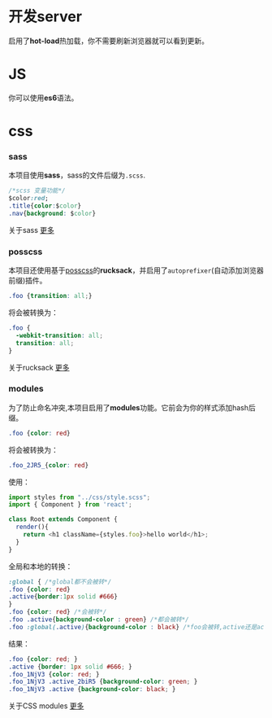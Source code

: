 # 开发server
启用了**hot-load**热加载，你不需要刷新浏览器就可以看到更新。
# JS
你可以使用**es6**语法。
# css
### sass
本项目使用**sass**，sass的文件后缀为`.scss`.
```css
/*scss 变量功能*/
$color:red;
.title{color:$color}
.nav{background: $color}
```
关于sass
<a href="http://sass-lang.com/documentation/file.SASS_REFERENCE.html#css_extensions" target="_blank">更多</a>

### posscss
本项目还使用基于<a href="https://github.com/postcss/postcss" target="_blank">posscss</a>的**rucksack**，并启用了`autoprefixer`(自动添加浏览器前缀)插件。
```css
.foo {transition: all;}
```
将会被转换为：
```css
.foo {
  -webkit-transition: all;
  transition: all;
}
```
关于rucksack
<a href="http://simplaio.github.io/rucksack/" target="_blank">更多</a>
### modules
为了防止命名冲突,本项目启用了**modules**功能。它前会为你的样式添加hash后缀。
```css
.foo {color: red}
```
将会被转换为：
```css
.foo_2JR5_{color: red}
```
使用：
```js
import styles from "../css/style.scss";
import { Component } from 'react';

class Root extends Component {
  render(){
    return <h1 className={styles.foo}>hello world</h1>;
  }
}
```
全局和本地的转换：
```css
:global { /*global都不会被转*/
.foo {color: red}
.active{border:1px solid #666}
}
.foo {color: red} /*会被转*/
.foo .active{background-color : green} /*都会被转*/
.foo :global(.active){background-color : black} /*foo会被转,active还是active*/
```
结果：
```css
.foo {color: red; }
.active {border: 1px solid #666; }
.foo_1NjV3 {color: red; }
.foo_1NjV3 .active_2biR5 {background-color: green; }
.foo_1NjV3 .active {background-color: black; }
```
关于CSS modules
<a href="https://github.com/webpack/css-loader#css-modules" target="_blank">更多</a>
